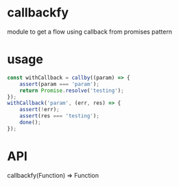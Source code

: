 # callbackfy
module to get a flow using callback from promises pattern


# usage 

```js
const withCallback = callby((param) => {
    assert(param === 'param');
    return Promise.resolve('testing');
});
withCallback('param', (err, res) => {
    assert(!err);
    assert(res === 'testing');
    done();
});

```

# API

callbackfy(Function) => Function